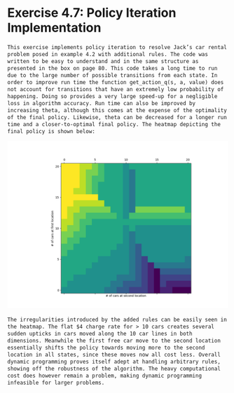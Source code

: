 # Exercise 4.7: Policy Iteration Implementation

	This exercise implements policy iteration to resolve Jack’s car rental problem posed in example 4.2 with additional rules. The code was written to be easy to understand and in the same structure as presented in the box on page 80. This code takes a long time to run due to the large number of possible transitions from each state. In order to improve run time the function get_action_q(s, a, value) does not account for transitions that have an extremely low probability of happening. Doing so provides a very large speed-up for a negligible loss in algorithm accuracy. Run time can also be improved by increasing theta, although this comes at the expense of the optimality of the final policy. Likewise, theta can be decreased for a longer run time and a closer-to-optimal final policy. The heatmap depicting the final policy is shown below:

![Final Policy](final_policy.png)

	The irregularities introduced by the added rules can be easily seen in the heatmap. The flat $4 charge rate for > 10 cars creates several sudden upticks in cars moved along the 10 car lines in both dimensions. Meanwhile the first free car move to the second location essentially shifts the policy towards moving more to the second location in all states, since these moves now all cost less. Overall dynamic programming proves itself adept at handling arbitrary rules, showing off the robustness of the algorithm. The heavy computational cost does however remain a problem, making dynamic programming infeasible for larger problems.
